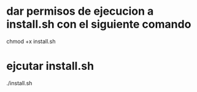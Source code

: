 # dar permisos de ejecucion a install.sh con el siguiente comando
chmod +x install.sh

# ejcutar install.sh
./install.sh